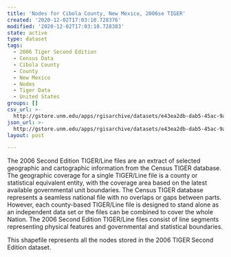 ```yaml
---
title: 'Nodes for Cibola County, New Mexico, 2006se TIGER'
created: '2020-12-02T17:03:10.728376'
modified: '2020-12-02T17:03:10.728383'
state: active
type: dataset
tags:
  - 2006 Tiger Second Edition
  - Census Data
  - Cibola County
  - County
  - New Mexico
  - Nodes
  - Tiger Data
  - United States
groups: []
csv_url: >-
  http://gstore.unm.edu/apps/rgisarchive/datasets/e43ea2db-dab5-45ac-9af3-f28d8a82bf33/tgr2006se_cibo_nodes.derived.csv
json_url: >-
  http://gstore.unm.edu/apps/rgisarchive/datasets/e43ea2db-dab5-45ac-9af3-f28d8a82bf33/tgr2006se_cibo_nodes.derived.json
layout: post

---
```

The 2006 Second Edition TIGER/Line files are an extract of selected geographic and cartographic information from the Census TIGER database.  The geographic coverage for a single TIGER/Line file is a county or statistical equivalent entity, with the coverage area based on the latest available governmental unit boundaries. The Census TIGER database represents a seamless national file with no overlaps or gaps between parts.  However, each county-based TIGER/Line file is designed to stand alone as an independent data set or the files can be combined to cover the whole Nation.  The 2006 Second Edition  TIGER/Line files consist of line segments representing physical features and governmental and statistical boundaries.  

This shapefile represents all the nodes stored in the 2006 TIGER Second Edition dataset.
